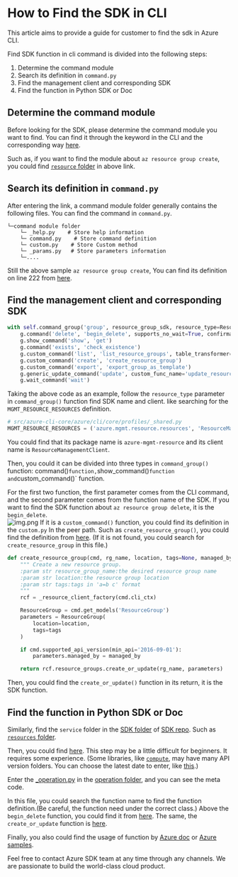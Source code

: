 How to Find the SDK in CLI 
======

This article aims to provide a guide for customer to find the sdk in Azure CLI.

Find SDK function in cli command is divided into the following steps:
1. Determine the command module
2. Search its definition in `command.py`
3. Find the management client and corresponding SDK
4. Find the function in Python SDK or Doc

## Determine the command module

Before looking for the SDK, please determine the command module you want to find. You can find it through the keyword in the CLI and the corresponding way [here](https://github.com/Azure/azure-cli/tree/dev/src/azure-cli/azure/cli/command_modules).

Such as, if you want to find the module about `az resource group create`, you could find [`resource` folder](https://github.com/Azure/azure-cli/tree/dev/src/azure-cli/azure/cli/command_modules/resource) in above link.

## Search its definition in `command.py`

After entering the link, a command module folder generally contains the following files. You can find the command in `command.py`.
```
└─command module folder
    └─ _help.py    # Store help information
    └─ command.py    # Store command definition
    └─ custom.py    # Store Custom method
    └─ _params.py   # Store parameters information
    └─....
```
Still the above sample `az resource group create`, You can find its definition on line 222 from [here](https://github.com/Azure/azure-cli/blob/dev/src/azure-cli/azure/cli/command_modules/resource/commands.py#L222).

## Find the management client and corresponding SDK
```python
with self.command_group('group', resource_group_sdk, resource_type=ResourceType.MGMT_RESOURCE_RESOURCES) as g:
    g.command('delete', 'begin_delete', supports_no_wait=True, confirmation=True)
    g.show_command('show', 'get')
    g.command('exists', 'check_existence')
    g.custom_command('list', 'list_resource_groups', table_transformer=transform_resource_group_list)
    g.custom_command('create', 'create_resource_group')
    g.custom_command('export', 'export_group_as_template')
    g.generic_update_command('update', custom_func_name='update_resource_group', custom_func_type=resource_custom)
    g.wait_command('wait')
```

Taking the above code as an example, follow the  `resource_type` parameter in `command_group()` function find SDK name and client. like searching for the `MGMT_RESOURCE_RESOURCES` definition.
```python
# src/azure-cli-core/azure/cli/core/profiles/_shared.py
MGMT_RESOURCE_RESOURCES = ('azure.mgmt.resource.resources', 'ResourceManagementClient')
```
You could find that its package name is `azure-mgmt-resource` and its client name is `ResourceManagementClient`.

Then, you could it can be divided into three types in `command_group()` function: command()` function, `show_command()` function and `custom_command()` function.<br/>

For the first two function, the first parameter comes from the CLI command, and the second parameter comes from the function name of the SDK.
If you want to find the SDK function about `az resource group delete`, it is the `begin_delete`.<br/>
![img.png](find_the_sdk.PNG)
If it is a `custom_command()` function, you could find its definition in the `custom.py` In the peer path.
Such as `create_resource_group()`, you could find the definition from [here](https://github.com/Azure/azure-cli/blob/dev/src/azure-cli/azure/cli/command_modules/resource/custom.py#L1310). (If it is not found, you could search for `create_resource_group` in this file.)
```python
def create_resource_group(cmd, rg_name, location, tags=None, managed_by=None):
    """ Create a new resource group.
    :param str resource_group_name:the desired resource group name
    :param str location:the resource group location
    :param str tags:tags in 'a=b c' format
    """
    rcf = _resource_client_factory(cmd.cli_ctx)

    ResourceGroup = cmd.get_models('ResourceGroup')
    parameters = ResourceGroup(
        location=location,
        tags=tags
    )

    if cmd.supported_api_version(min_api='2016-09-01'):
        parameters.managed_by = managed_by

    return rcf.resource_groups.create_or_update(rg_name, parameters)
```
Then, you could find the `create_or_update()` function in its return, it is the SDK function.

## Find the function in Python SDK or Doc

Similarly, find the `service` folder in the [SDK folder](https://github.com/Azure/azure-sdk-for-python/tree/main/sdk) of [SDK repo](https://github.com/Azure/azure-sdk-for-python).
Such as [`resources` folder](https://github.com/Azure/azure-sdk-for-python/tree/main/sdk/resources).

Then, you could find [here](https://github.com/Azure/azure-sdk-for-python/tree/main/sdk/resources/azure-mgmt-resource/azure/mgmt/resource/resources). This step may be a little difficult for beginners. It requires some experience.
(Some libraries, like [`compute`](https://github.com/Azure/azure-sdk-for-python/tree/main/sdk/compute/azure-mgmt-compute/azure/mgmt/compute), may have many API version folders. You can choose the latest date to enter, like [this](https://github.com/Azure/azure-sdk-for-python/tree/main/sdk/compute/azure-mgmt-compute/azure/mgmt/compute/v2025_01_02).)

Enter the [_operation.py](https://github.com/Azure/azure-sdk-for-python/blob/main/sdk/resources/azure-mgmt-resource/azure/mgmt/resource/resources/operations/_operations.py) in the [operation folder](https://github.com/Azure/azure-sdk-for-python/tree/main/sdk/resources/azure-mgmt-resource/azure/mgmt/resource/resources/operations), and you can see the meta code.

In this file, you could search the function name to find the function definition.(Be careful, the function need under the correct class.)
Above the `begin_delete` function, you could find it from [here](https://github.com/Azure/azure-sdk-for-python/blob/9d3f4aaf3125cc6ae63c8425d0d15d20d488d61e/sdk/resources/azure-mgmt-resource/azure/mgmt/resource/resources/operations/_operations.py#L4188).
The same, the `create_or_update` function is [here](https://github.com/Azure/azure-sdk-for-python/blob/9d3f4aaf3125cc6ae63c8425d0d15d20d488d61e/sdk/resources/azure-mgmt-resource/azure/mgmt/resource/resources/operations/_operations.py#L4019).

Finally, you also could find the usage of function by [Azure doc](https://docs.microsoft.com/azure/developer/python/sdk/examples/azure-sdk-example-resource-group#3-write-code-to-provision-a-resource-group) or [Azure samples](https://github.com/Azure-Samples/azure-samples-python-management).

Feel free to contact Azure SDK team at any time through any channels. We are passionate to build the world-class cloud product.
